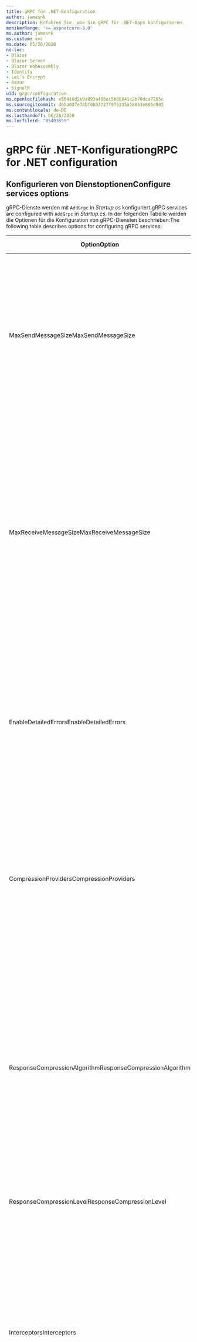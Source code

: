 ```yaml
---
title: gRPC für .NET-Konfiguration
author: jamesnk
description: Erfahren Sie, wie Sie gRPC für .NET-Apps konfigurieren.
monikerRange: '>= aspnetcore-3.0'
ms.author: jamesnk
ms.custom: mvc
ms.date: 05/26/2020
no-loc:
- Blazor
- Blazor Server
- Blazor WebAssembly
- Identity
- Let's Encrypt
- Razor
- SignalR
uid: grpc/configuration
ms.openlocfilehash: e56410d2e9a893a406ec5b60841c2b70dca7205c
ms.sourcegitcommit: d65a027e78bf0b83727f975235a18863e685d902
ms.contentlocale: de-DE
ms.lasthandoff: 06/26/2020
ms.locfileid: "85403559"
---
```

# <a name="grpc-for-net-configuration"></a><span data-ttu-id="43e1d-103">gRPC für .NET-Konfiguration</span><span class="sxs-lookup"><span data-stu-id="43e1d-103">gRPC for .NET configuration</span></span>

## <a name="configure-services-options"></a><span data-ttu-id="43e1d-104">Konfigurieren von Dienstoptionen</span><span class="sxs-lookup"><span data-stu-id="43e1d-104">Configure services options</span></span>

<span data-ttu-id="43e1d-105">gRPC-Dienste werden mit `AddGrpc` in *Startup.cs* konfiguriert.</span><span class="sxs-lookup"><span data-stu-id="43e1d-105">gRPC services are configured with `AddGrpc` in *Startup.cs*.</span></span> <span data-ttu-id="43e1d-106">In der folgenden Tabelle werden die Optionen für die Konfiguration von gRPC-Diensten beschrieben:</span><span class="sxs-lookup"><span data-stu-id="43e1d-106">The following table describes options for configuring gRPC services:</span></span>

| <span data-ttu-id="43e1d-107">Option</span><span class="sxs-lookup"><span data-stu-id="43e1d-107">Option</span></span> | <span data-ttu-id="43e1d-108">Standardwert</span><span class="sxs-lookup"><span data-stu-id="43e1d-108">Default Value</span></span> | <span data-ttu-id="43e1d-109">Beschreibung</span><span class="sxs-lookup"><span data-stu-id="43e1d-109">Description</span></span> |
| ------ | ------------- | ----------- |
| <span data-ttu-id="43e1d-110">MaxSendMessageSize</span><span class="sxs-lookup"><span data-stu-id="43e1d-110">MaxSendMessageSize</span></span> | `null` | <span data-ttu-id="43e1d-111">Die maximale Nachrichtengröße in Bytes, die vom Server gesendet werden kann.</span><span class="sxs-lookup"><span data-stu-id="43e1d-111">The maximum message size in bytes that can be sent from the server.</span></span> <span data-ttu-id="43e1d-112">Der Versuch, eine Nachricht zu senden, die die konfigurierte maximale Nachrichtengröße überschreitet, führt zu einer Ausnahme.</span><span class="sxs-lookup"><span data-stu-id="43e1d-112">Attempting to send a message that exceeds the configured maximum message size results in an exception.</span></span> <span data-ttu-id="43e1d-113">Wenn dieser Wert auf `null` festgelegt wird, ist die Größe der Nachricht unbegrenzt.</span><span class="sxs-lookup"><span data-stu-id="43e1d-113">When set to `null`, the message size is unlimited.</span></span> |
| <span data-ttu-id="43e1d-114">MaxReceiveMessageSize</span><span class="sxs-lookup"><span data-stu-id="43e1d-114">MaxReceiveMessageSize</span></span> | <span data-ttu-id="43e1d-115">4 MB</span><span class="sxs-lookup"><span data-stu-id="43e1d-115">4 MB</span></span> | <span data-ttu-id="43e1d-116">Die maximale Nachrichtengröße in Bytes, die vom Server empfangen werden kann.</span><span class="sxs-lookup"><span data-stu-id="43e1d-116">The maximum message size in bytes that can be received by the server.</span></span> <span data-ttu-id="43e1d-117">Wenn der Server eine Nachricht erhält, die diesen Grenzwert überschreitet, wird eine Ausnahme ausgelöst.</span><span class="sxs-lookup"><span data-stu-id="43e1d-117">If the server receives a message that exceeds this limit, it throws an exception.</span></span> <span data-ttu-id="43e1d-118">Eine Erhöhung dieses Werts ermöglicht es dem Server, größere Nachrichten zu empfangen, kann sich jedoch negativ auf den Arbeitsspeicherverbrauch auswirken.</span><span class="sxs-lookup"><span data-stu-id="43e1d-118">Increasing this value allows the server to receive larger messages, but can negatively impact memory consumption.</span></span> <span data-ttu-id="43e1d-119">Wenn dieser Wert auf `null` festgelegt wird, ist die Größe der Nachricht unbegrenzt.</span><span class="sxs-lookup"><span data-stu-id="43e1d-119">When set to `null`, the message size is unlimited.</span></span> |
| <span data-ttu-id="43e1d-120">EnableDetailedErrors</span><span class="sxs-lookup"><span data-stu-id="43e1d-120">EnableDetailedErrors</span></span> | `false` | <span data-ttu-id="43e1d-121">Bei `true` werden detaillierte Ausnahmemeldungen an Clients zurückgegeben, wenn eine Ausnahme in einer Dienstmethode ausgelöst wird.</span><span class="sxs-lookup"><span data-stu-id="43e1d-121">If `true`, detailed exception messages are returned to clients when an exception is thrown in a service method.</span></span> <span data-ttu-id="43e1d-122">Der Standardwert ist `false`.</span><span class="sxs-lookup"><span data-stu-id="43e1d-122">The default is `false`.</span></span> <span data-ttu-id="43e1d-123">Das Festlegen von `EnableDetailedErrors` auf `true` kann zum Verlust von vertraulichen Informationen führen.</span><span class="sxs-lookup"><span data-stu-id="43e1d-123">Setting `EnableDetailedErrors` to `true` can leak sensitive information.</span></span> |
| <span data-ttu-id="43e1d-124">CompressionProviders</span><span class="sxs-lookup"><span data-stu-id="43e1d-124">CompressionProviders</span></span> | <span data-ttu-id="43e1d-125">gzip</span><span class="sxs-lookup"><span data-stu-id="43e1d-125">gzip</span></span> | <span data-ttu-id="43e1d-126">Eine Sammlung von Komprimierungsanbietern, die zum Komprimieren und Dekomprimieren von Nachrichten verwendet werden.</span><span class="sxs-lookup"><span data-stu-id="43e1d-126">A collection of compression providers used to compress and decompress messages.</span></span> <span data-ttu-id="43e1d-127">Es können benutzerdefinierte Komprimierungsanbieter erstellt und der Sammlung hinzugefügt werden.</span><span class="sxs-lookup"><span data-stu-id="43e1d-127">Custom compression providers can be created and added to the collection.</span></span> <span data-ttu-id="43e1d-128">Die standardmäßig konfigurierten Anbieter unterstützen die **gzip**-Komprimierung.</span><span class="sxs-lookup"><span data-stu-id="43e1d-128">The default configured providers support **gzip** compression.</span></span> |
| <span data-ttu-id="43e1d-129"><span style="word-break:normal;word-wrap:normal">ResponseCompressionAlgorithm</span></span><span class="sxs-lookup"><span data-stu-id="43e1d-129"><span style="word-break:normal;word-wrap:normal">ResponseCompressionAlgorithm</span></span></span> | `null` | <span data-ttu-id="43e1d-130">Der Komprimierungsalgorithmus, der zur Komprimierung der vom Server gesendeten Nachrichten verwendet wird.</span><span class="sxs-lookup"><span data-stu-id="43e1d-130">The compression algorithm used to compress messages sent from the server.</span></span> <span data-ttu-id="43e1d-131">Der Algorithmus muss mit einem Komprimierungsanbieter in `CompressionProviders` übereinstimmen.</span><span class="sxs-lookup"><span data-stu-id="43e1d-131">The algorithm must match a compression provider in `CompressionProviders`.</span></span> <span data-ttu-id="43e1d-132">Damit der Algorithmus eine Antwort komprimieren kann, muss der Client angeben, dass er den Algorithmus unterstützt, indem er ihn im **grpc-accept-encoding**-Header sendet.</span><span class="sxs-lookup"><span data-stu-id="43e1d-132">For the algorithm to compress a response, the client must indicate it supports the algorithm by sending it in the **grpc-accept-encoding** header.</span></span> |
| <span data-ttu-id="43e1d-133">ResponseCompressionLevel</span><span class="sxs-lookup"><span data-stu-id="43e1d-133">ResponseCompressionLevel</span></span> | `null` | <span data-ttu-id="43e1d-134">Die Komprimierungsstufe, die zur Komprimierung der vom Server gesendeten Nachrichten verwendet wird.</span><span class="sxs-lookup"><span data-stu-id="43e1d-134">The compress level used to compress messages sent from the server.</span></span> |
| <span data-ttu-id="43e1d-135">Interceptors</span><span class="sxs-lookup"><span data-stu-id="43e1d-135">Interceptors</span></span> | <span data-ttu-id="43e1d-136">Keine</span><span class="sxs-lookup"><span data-stu-id="43e1d-136">None</span></span> | <span data-ttu-id="43e1d-137">Eine Sammlung von Interceptors, die bei jedem gRPC-Aufruf ausgeführt werden.</span><span class="sxs-lookup"><span data-stu-id="43e1d-137">A collection of interceptors that are run with each gRPC call.</span></span> <span data-ttu-id="43e1d-138">Interceptors werden in der Reihenfolge ausgeführt, in der sie registriert sind.</span><span class="sxs-lookup"><span data-stu-id="43e1d-138">Interceptors are run in the order they are registered.</span></span> <span data-ttu-id="43e1d-139">Global konfigurierte Interceptors werden vor Interceptors ausgeführt, die für einen einzelnen Dienst konfiguriert sind.</span><span class="sxs-lookup"><span data-stu-id="43e1d-139">Globally configured interceptors are run before interceptors configured for a single service.</span></span> <span data-ttu-id="43e1d-140">Weitere Informationen über gRPC-Interceptors finden Sie unter [gRPC-Interceptors im Vergleich zur Middleware](xref:grpc/migration#grpc-interceptors-vs-middleware).</span><span class="sxs-lookup"><span data-stu-id="43e1d-140">For more information about gRPC interceptors, see [gRPC Interceptors vs. Middleware](xref:grpc/migration#grpc-interceptors-vs-middleware).</span></span> |
| <span data-ttu-id="43e1d-141">IgnoreUnknownServices</span><span class="sxs-lookup"><span data-stu-id="43e1d-141">IgnoreUnknownServices</span></span> | `false` | <span data-ttu-id="43e1d-142">Bei `true` geben Aufrufe unbekannter Dienste und Methoden nicht den Status **UNIMPLEMENTED** zurück, und die Anforderung wird an die nächste registrierte Middleware in ASP.NET Core übergeben.</span><span class="sxs-lookup"><span data-stu-id="43e1d-142">If `true`, calls to unknown services and methods don't return an **UNIMPLEMENTED** status, and the request passes to the next registered middleware in ASP.NET Core.</span></span> |

<span data-ttu-id="43e1d-143">Optionen können für alle Dienste konfiguriert werden, indem ein Optionsdelegat für den `AddGrpc`-Aufruf in `Startup.ConfigureServices` bereitgestellt wird:</span><span class="sxs-lookup"><span data-stu-id="43e1d-143">Options can be configured for all services by providing an options delegate to the `AddGrpc` call in `Startup.ConfigureServices`:</span></span>

[!code-csharp[](~/grpc/configuration/sample/GrcpService/Startup.cs?name=snippet)]

<span data-ttu-id="43e1d-144">Optionen für einen einzelnen Dienst haben Vorrang vor den globalen Optionen in `AddGrpc` und können mit `AddServiceOptions<TService>` konfiguriert werden:</span><span class="sxs-lookup"><span data-stu-id="43e1d-144">Options for a single service override the global options provided in `AddGrpc` and can be configured using `AddServiceOptions<TService>`:</span></span>

[!code-csharp[](~/grpc/configuration/sample/GrcpService/Startup2.cs?name=snippet)]

## <a name="configure-client-options"></a><span data-ttu-id="43e1d-145">Konfigurieren von Clientoptionen</span><span class="sxs-lookup"><span data-stu-id="43e1d-145">Configure client options</span></span>

<span data-ttu-id="43e1d-146">Die gRPC-Clientkonfiguration ist auf `GrpcChannelOptions` festgelegt.</span><span class="sxs-lookup"><span data-stu-id="43e1d-146">gRPC client configuration is set on `GrpcChannelOptions`.</span></span> <span data-ttu-id="43e1d-147">In der folgenden Tabelle werden die Optionen für die Konfiguration von gRPC-Kanälen beschrieben:</span><span class="sxs-lookup"><span data-stu-id="43e1d-147">The following table describes options for configuring gRPC channels:</span></span>

| <span data-ttu-id="43e1d-148">Option</span><span class="sxs-lookup"><span data-stu-id="43e1d-148">Option</span></span> | <span data-ttu-id="43e1d-149">Standardwert</span><span class="sxs-lookup"><span data-stu-id="43e1d-149">Default Value</span></span> | <span data-ttu-id="43e1d-150">Beschreibung</span><span class="sxs-lookup"><span data-stu-id="43e1d-150">Description</span></span> |
| ------ | ------------- | ----------- |
| <span data-ttu-id="43e1d-151">HttpHandler</span><span class="sxs-lookup"><span data-stu-id="43e1d-151">HttpHandler</span></span> | <span data-ttu-id="43e1d-152">Neue Instanz</span><span class="sxs-lookup"><span data-stu-id="43e1d-152">New instance</span></span> | <span data-ttu-id="43e1d-153">Der `HttpMessageHandler` wird für gRPC-Aufrufe verwendet.</span><span class="sxs-lookup"><span data-stu-id="43e1d-153">The `HttpMessageHandler` used to make gRPC calls.</span></span> <span data-ttu-id="43e1d-154">Ein Client kann so eingestellt werden, dass er einen benutzerdefinierten `HttpClientHandler` konfiguriert oder der HTTP-Pipeline zusätzliche Handler für gRPC-Aufrufe hinzufügt.</span><span class="sxs-lookup"><span data-stu-id="43e1d-154">A client can be set to configure a custom `HttpClientHandler` or add additional handlers to the HTTP pipeline for gRPC calls.</span></span> <span data-ttu-id="43e1d-155">Wenn kein `HttpMessageHandler` angegeben ist, wird eine neue `HttpClientHandler`-Instanz für den Kanal mit automatischer Entfernung erstellt.</span><span class="sxs-lookup"><span data-stu-id="43e1d-155">If no `HttpMessageHandler` is specified, a new `HttpClientHandler` instance is created for the channel with automatic disposal.</span></span> |
| <span data-ttu-id="43e1d-156">HttpClient</span><span class="sxs-lookup"><span data-stu-id="43e1d-156">HttpClient</span></span> | `null` | <span data-ttu-id="43e1d-157">Der `HttpClient` wird für gRPC-Aufrufe verwendet.</span><span class="sxs-lookup"><span data-stu-id="43e1d-157">The `HttpClient` used to make gRPC calls.</span></span> <span data-ttu-id="43e1d-158">Diese Einstellung ist eine Alternative zum `HttpHandler`.</span><span class="sxs-lookup"><span data-stu-id="43e1d-158">This setting is an alternative to `HttpHandler`.</span></span> |
| <span data-ttu-id="43e1d-159">DisposeHttpClient</span><span class="sxs-lookup"><span data-stu-id="43e1d-159">DisposeHttpClient</span></span> | `false` | <span data-ttu-id="43e1d-160">Wenn diese Option auf `true` festgelegt und ein `HttpMessageHandler` oder `HttpClient` angegeben ist, wird entweder der `HttpHandler` oder `HttpClient` entfernt, wenn der `GrpcChannel` entfernt wird.</span><span class="sxs-lookup"><span data-stu-id="43e1d-160">If set to `true` and an `HttpMessageHandler` or `HttpClient` is specified, then either the `HttpHandler` or `HttpClient`, respectively, is disposed when the `GrpcChannel` is disposed.</span></span> |
| <span data-ttu-id="43e1d-161">LoggerFactory</span><span class="sxs-lookup"><span data-stu-id="43e1d-161">LoggerFactory</span></span> | `null` | <span data-ttu-id="43e1d-162">Die `LoggerFactory`, die vom Client zur Protokollierung von Informationen über gRPC-Aufrufe verwendet wird.</span><span class="sxs-lookup"><span data-stu-id="43e1d-162">The `LoggerFactory` used by the client to log information about gRPC calls.</span></span> <span data-ttu-id="43e1d-163">Eine `LoggerFactory`-Instanz kann aus der Abhängigkeitsinjektion aufgelöst oder mit `LoggerFactory.Create` erstellt werden.</span><span class="sxs-lookup"><span data-stu-id="43e1d-163">A `LoggerFactory` instance can be resolved from dependency injection or created using `LoggerFactory.Create`.</span></span> <span data-ttu-id="43e1d-164">Beispiele für die Konfiguration der Protokollierung finden Sie unter <xref:grpc/diagnostics#grpc-client-logging>.</span><span class="sxs-lookup"><span data-stu-id="43e1d-164">For examples of configuring logging, see <xref:grpc/diagnostics#grpc-client-logging>.</span></span> |
| <span data-ttu-id="43e1d-165">MaxSendMessageSize</span><span class="sxs-lookup"><span data-stu-id="43e1d-165">MaxSendMessageSize</span></span> | `null` | <span data-ttu-id="43e1d-166">Die maximale Nachrichtengröße in Bytes, die vom Client gesendet werden kann.</span><span class="sxs-lookup"><span data-stu-id="43e1d-166">The maximum message size in bytes that can be sent from the client.</span></span> <span data-ttu-id="43e1d-167">Der Versuch, eine Nachricht zu senden, die die konfigurierte maximale Nachrichtengröße überschreitet, führt zu einer Ausnahme.</span><span class="sxs-lookup"><span data-stu-id="43e1d-167">Attempting to send a message that exceeds the configured maximum message size results in an exception.</span></span> <span data-ttu-id="43e1d-168">Wenn dieser Wert auf `null` festgelegt wird, ist die Größe der Nachricht unbegrenzt.</span><span class="sxs-lookup"><span data-stu-id="43e1d-168">When set to `null`, the message size is unlimited.</span></span> |
| <span data-ttu-id="43e1d-169"><span style="word-break:normal;word-wrap:normal">MaxReceiveMessageSize</span></span><span class="sxs-lookup"><span data-stu-id="43e1d-169"><span style="word-break:normal;word-wrap:normal">MaxReceiveMessageSize</span></span></span> | <span data-ttu-id="43e1d-170">4 MB</span><span class="sxs-lookup"><span data-stu-id="43e1d-170">4 MB</span></span> | <span data-ttu-id="43e1d-171">Die maximale Nachrichtengröße in Bytes, die vom Client empfangen werden kann.</span><span class="sxs-lookup"><span data-stu-id="43e1d-171">The maximum message size in bytes that can be received by the client.</span></span> <span data-ttu-id="43e1d-172">Wenn der Client eine Nachricht erhält, die diesen Grenzwert überschreitet, wird eine Ausnahme ausgelöst.</span><span class="sxs-lookup"><span data-stu-id="43e1d-172">If the client receives a message that exceeds this limit, it throws an exception.</span></span> <span data-ttu-id="43e1d-173">Eine Erhöhung dieses Werts ermöglicht es dem Client, größere Nachrichten zu empfangen, kann sich jedoch negativ auf den Arbeitsspeicherverbrauch auswirken.</span><span class="sxs-lookup"><span data-stu-id="43e1d-173">Increasing this value allows the client to receive larger messages, but can negatively impact memory consumption.</span></span> <span data-ttu-id="43e1d-174">Wenn dieser Wert auf `null` festgelegt wird, ist die Größe der Nachricht unbegrenzt.</span><span class="sxs-lookup"><span data-stu-id="43e1d-174">When set to `null`, the message size is unlimited.</span></span> |
| <span data-ttu-id="43e1d-175">Anmeldeinformationen</span><span class="sxs-lookup"><span data-stu-id="43e1d-175">Credentials</span></span> | `null` | <span data-ttu-id="43e1d-176">Eine `ChannelCredentials`-Instanz.</span><span class="sxs-lookup"><span data-stu-id="43e1d-176">A `ChannelCredentials` instance.</span></span> <span data-ttu-id="43e1d-177">Anmeldeinformationen werden verwendet, um Authentifizierungsmetadaten zu gRPC-Aufrufen hinzuzufügen.</span><span class="sxs-lookup"><span data-stu-id="43e1d-177">Credentials are used to add authentication metadata to gRPC calls.</span></span> |
| <span data-ttu-id="43e1d-178">CompressionProviders</span><span class="sxs-lookup"><span data-stu-id="43e1d-178">CompressionProviders</span></span> | <span data-ttu-id="43e1d-179">gzip</span><span class="sxs-lookup"><span data-stu-id="43e1d-179">gzip</span></span> | <span data-ttu-id="43e1d-180">Eine Sammlung von Komprimierungsanbietern, die zum Komprimieren und Dekomprimieren von Nachrichten verwendet werden.</span><span class="sxs-lookup"><span data-stu-id="43e1d-180">A collection of compression providers used to compress and decompress messages.</span></span> <span data-ttu-id="43e1d-181">Es können benutzerdefinierte Komprimierungsanbieter erstellt und der Sammlung hinzugefügt werden.</span><span class="sxs-lookup"><span data-stu-id="43e1d-181">Custom compression providers can be created and added to the collection.</span></span> <span data-ttu-id="43e1d-182">Die standardmäßig konfigurierten Anbieter unterstützen die **gzip**-Komprimierung.</span><span class="sxs-lookup"><span data-stu-id="43e1d-182">The default configured providers support **gzip** compression.</span></span> |

<span data-ttu-id="43e1d-183">Der folgende Code</span><span class="sxs-lookup"><span data-stu-id="43e1d-183">The following code:</span></span>

* <span data-ttu-id="43e1d-184">Legt die maximale Größe der Nachricht zum Senden und Empfangen für den Kanal fest.</span><span class="sxs-lookup"><span data-stu-id="43e1d-184">Sets the maximum send and receive message size on the channel.</span></span>
* <span data-ttu-id="43e1d-185">Erstellt einen Client.</span><span class="sxs-lookup"><span data-stu-id="43e1d-185">Creates a client.</span></span>

[!code-csharp[](~/grpc/configuration/sample/Program.cs?name=snippet&highlight=3-8)]

[!INCLUDE[](~/includes/gRPCazure.md)]

## <a name="additional-resources"></a><span data-ttu-id="43e1d-186">Zusätzliche Ressourcen</span><span class="sxs-lookup"><span data-stu-id="43e1d-186">Additional resources</span></span>

* <xref:grpc/aspnetcore>
* <xref:grpc/client>
* <xref:grpc/diagnostics>
* <xref:tutorials/grpc/grpc-start>
